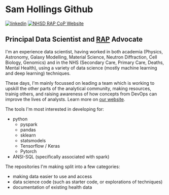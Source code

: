 # Sam Hollings Github

[![linkedin](https://img.shields.io/badge/LinkedIn-0077B5?style=for-the-badge&logo=linkedin&logoColor=white)](https://www.linkedin.com/in/samhollings/)
[![NHSD RAP CoP Website](https://img.shields.io/static/v1?label=NHS%20Digital&message=RAP%20Community%20of%20Practice&color=005EB8&style=for-the-badge)]()

## Principal Data Scientist and [RAP](https://nhsdigital.github.io/rap-community-of-practice/) Advocate

I'm an experience data scientist, having worked in both academia (Physics, Astronomy, Galaxy Modelling, Material Science, Neutron Diffraction, Cell Biology, Genomics) and in the NHS (Secondary Care, Primary Care, Deaths, Mental Health), using a variety of data science (mostly machine learning and deep learning) techniques.

These days, I'm mainly focussed on leading a team which is working to upskill the other parts of the analytical community, making resources, trainig others, and raising awareness of how concepts from DevOps can improve the lives of analysts. Learn more on [our website](https://nhsdigital.github.io/rap-community-of-practice/).

The tools I'm most interested in developing for:
- python
  - pyspark
  - pandas
  - sklearn
  - statsmodels
  - Tensorflow / Keras
  - Pytorch
- ANSI-SQL (specifically associated with spark)

The repositories I'm making split into a few categories:
- making data easier to use and access
- data science code (such as starter code, or explorations of techniques)
- documentation of existing health data

<!--
**SamHollings/SamHollings** is a ✨ _special_ ✨ repository because its `README.md` (this file) appears on your GitHub profile.

Here are some ideas to get you started:

- 🔭 I’m currently working on ...
- 🌱 I’m currently learning ...
- 👯 I’m looking to collaborate on ...
- 🤔 I’m looking for help with ...
- 💬 Ask me about ...
- 📫 How to reach me: ...
- 😄 Pronouns: ...
- ⚡ Fun fact: ...
-->

